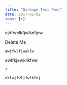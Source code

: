 ```yaml
---
title: "Garbage Test Post"
date: 2017-01-02
tags: [r]
---
```


ejhfwelkfjwlkefjew


Delete Me

```dkjwkfklwjfe
ewjfwlfjweklw
```

ewlfkjewkllkfwe

`r`

`eklwjfwljfwlkfej`
